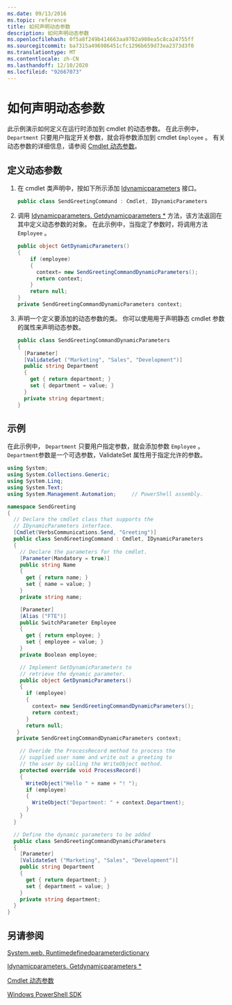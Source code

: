 ```yaml
---
ms.date: 09/13/2016
ms.topic: reference
title: 如何声明动态参数
description: 如何声明动态参数
ms.openlocfilehash: 0f5a8f249b414663aa9702a908ea5c8ca24755ff
ms.sourcegitcommit: ba7315a496986451cfc1296b659d73ea2373d3f0
ms.translationtype: MT
ms.contentlocale: zh-CN
ms.lasthandoff: 12/10/2020
ms.locfileid: "92667073"
---
```

# <a name="how-to-declare-dynamic-parameters"></a>如何声明动态参数

此示例演示如何定义在运行时添加到 cmdlet 的动态参数。 在此示例中， `Department` 只要用户指定开关参数，就会将参数添加到 cmdlet `Employee` 。 有关动态参数的详细信息，请参阅 [Cmdlet 动态参数](./cmdlet-dynamic-parameters.md)。

## <a name="to-define-dynamic-parameters"></a>定义动态参数

1. 在 cmdlet 类声明中，按如下所示添加 [Idynamicparameters](/dotnet/api/System.Management.Automation.IDynamicParameters) 接口。

   ```csharp
   public class SendGreetingCommand : Cmdlet, IDynamicParameters
   ```

2. 调用 [Idynamicparameters. Getdynamicparameters *](/dotnet/api/System.Management.Automation.IDynamicParameters.GetDynamicParameters) 方法，该方法返回在其中定义动态参数的对象。 在此示例中，当指定了参数时，将调用方法 `Employee` 。

   ```csharp
   public object GetDynamicParameters()
   {
       if (employee)
       {
         context= new SendGreetingCommandDynamicParameters();
         return context;
       }
       return null;
   }
   private SendGreetingCommandDynamicParameters context;
   ```

3. 声明一个定义要添加的动态参数的类。 你可以使用用于声明静态 cmdlet 参数的属性来声明动态参数。

   ```csharp
   public class SendGreetingCommandDynamicParameters
   {
     [Parameter]
     [ValidateSet ("Marketing", "Sales", "Development")]
     public string Department
     {
       get { return department; }
       set { department = value; }
     }
     private string department;
   }
   ```

## <a name="example"></a>示例

在此示例中， `Department` 只要用户指定参数，就会添加参数 `Employee` 。 `Department`参数是一个可选参数，ValidateSet 属性用于指定允许的参数。

```csharp
using System;
using System.Collections.Generic;
using System.Linq;
using System.Text;
using System.Management.Automation;     // PowerShell assembly.

namespace SendGreeting
{
  // Declare the cmdlet class that supports the
  // IDynamicParameters interface.
  [Cmdlet(VerbsCommunications.Send, "Greeting")]
  public class SendGreetingCommand : Cmdlet, IDynamicParameters
  {
    // Declare the parameters for the cmdlet.
    [Parameter(Mandatory = true)]
    public string Name
    {
      get { return name; }
      set { name = value; }
    }
    private string name;

    [Parameter]
    [Alias ("FTE")]
    public SwitchParameter Employee
    {
      get { return employee; }
      set { employee = value; }
    }
    private Boolean employee;

    // Implement GetDynamicParameters to
    // retrieve the dynamic parameter.
    public object GetDynamicParameters()
    {
      if (employee)
      {
        context= new SendGreetingCommandDynamicParameters();
        return context;
      }
      return null;
   }
   private SendGreetingCommandDynamicParameters context;

    // Overide the ProcessRecord method to process the
    // supplied user name and write out a greeting to
    // the user by calling the WriteObject method.
    protected override void ProcessRecord()
    {
      WriteObject("Hello " + name + "! ");
      if (employee)
      {
        WriteObject("Department: " + context.Department);
      }
    }
  }

  // Define the dynamic parameters to be added
  public class SendGreetingCommandDynamicParameters
  {
    [Parameter]
    [ValidateSet ("Marketing", "Sales", "Development")]
    public string Department
    {
      get { return department; }
      set { department = value; }
    }
    private string department;
  }
}
```

## <a name="see-also"></a>另请参阅

[System.web. Runtimedefinedparameterdictionary](/dotnet/api/System.Management.Automation.RuntimeDefinedParameterDictionary)

[Idynamicparameters. Getdynamicparameters *](/dotnet/api/System.Management.Automation.IDynamicParameters.GetDynamicParameters)

[Cmdlet 动态参数](./cmdlet-dynamic-parameters.md)

[Windows PowerShell SDK](../windows-powershell-reference.md)
